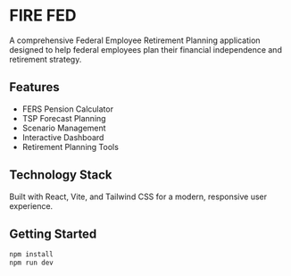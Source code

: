 # FIRE FED

A comprehensive Federal Employee Retirement Planning application designed to help federal employees plan their financial independence and retirement strategy.

## Features

- FERS Pension Calculator
- TSP Forecast Planning
- Scenario Management
- Interactive Dashboard
- Retirement Planning Tools

## Technology Stack

Built with React, Vite, and Tailwind CSS for a modern, responsive user experience.

## Getting Started

```bash
npm install
npm run dev
```
